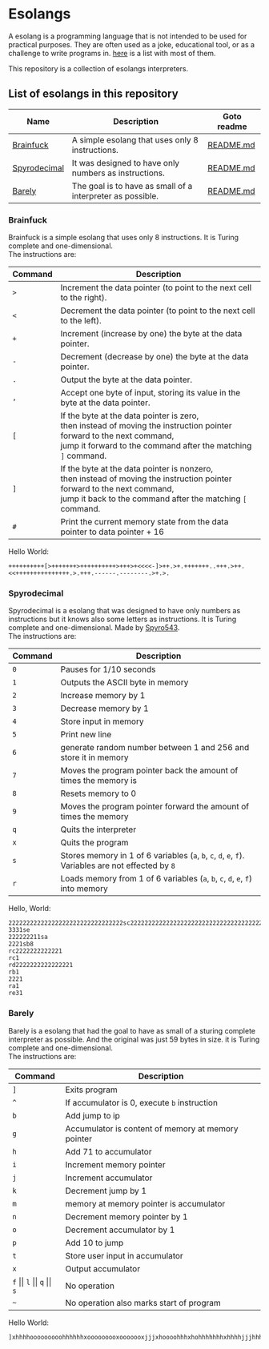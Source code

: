 <!-- Disable markdown lint warnings -->
<!-- markdownlint-disable MD033 -->

# Esolangs

A esolang is a programming language that is not intended to be used for practical purposes. They are often used as a joke, educational tool, or as a challenge to write programs in. [here](https://esolangs.org/wiki/Language_list) is a list with most of them.

This repository is a collection of esolangs interpreters.

## List of esolangs in this repository

| Name                                                   | Description                                                | Goto readme                |
| ------------------------------------------------------ | ---------------------------------------------------------- | -------------------------- |
| [Brainfuck](https://esolangs.org/wiki/Brainfuck)       | A simple esolang that uses only 8 instructions.            | [README.md](#brainfuck)    |
| [Spyrodecimal](https://esolangs.org/wiki/Spyrodecimal) | It was designed to have only numbers as instructions.      | [README.md](#spyrodecimal) |
| [Barely](https://esolangs.org/wiki/Barely)             | The goal is to have as small of a interpreter as possible. | [README.md](#barely)       |

### Brainfuck

Brainfuck is a simple esolang that uses only 8 instructions. It is Turing complete and one-dimensional.
<br>
The instructions are:

| Command | Description                                                                                                                                                                                   |
| ------- | --------------------------------------------------------------------------------------------------------------------------------------------------------------------------------------------- |
| `>`     | Increment the data pointer (to point to the next cell to the right).                                                                                                                          |
| `<`     | Decrement the data pointer (to point to the next cell to the left).                                                                                                                           |
| `+`     | Increment (increase by one) the byte at the data pointer.                                                                                                                                     |
| `-`     | Decrement (decrease by one) the byte at the data pointer.                                                                                                                                     |
| `.`     | Output the byte at the data pointer.                                                                                                                                                          |
| `,`     | Accept one byte of input, storing its value in the byte at the data pointer.                                                                                                                  |
| `[`     | If the byte at the data pointer is zero, <br> then instead of moving the instruction pointer forward to the next command, <br> jump it forward to the command after the matching `]` command. |
| `]`     | If the byte at the data pointer is nonzero, <br> then instead of moving the instruction pointer forward to the next command, <br> jump it back to the command after the matching `[` command. |
| `#`     | Print the current memory state from the data pointer to data pointer + 16                                                                                                                     |

Hello World:

```brainfuck
++++++++++[>+++++++>++++++++++>+++>+<<<<-]>++.>+.+++++++..+++.>++.<<+++++++++++++++.>.+++.------.--------.>+.>.
```

### Spyrodecimal

Spyrodecimal is a esolang that was designed to have only numbers as instructions but it knows also some letters as instructions. It is Turing complete and one-dimensional. Made by [Spyro543](https://www.cemetech.net/forum/viewtopic.php?t=7250).
<br>
The instructions are:

| Command | Description                                                                                              |
| ------- | -------------------------------------------------------------------------------------------------------- |
| `0`     | Pauses for 1/10 seconds                                                                                  |
| `1`     | Outputs the ASCII byte in memory                                                                         |
| `2`     | Increase memory by 1                                                                                     |
| `3`     | Decrease memory by 1                                                                                     |
| `4`     | Store input in memory                                                                                    |
| `5`     | Print new line                                                                                           |
| `6`     | generate random number between 1 and 256 and store it in memory                                          |
| `7`     | Moves the program pointer back the amount of times the memory is                                         |
| `8`     | Resets memory to 0                                                                                       |
| `9`     | Moves the program pointer forward the amount of times the memory                                         |
| `q`     | Quits the interpreter                                                                                    |
| `x`     | Quits the program                                                                                        |
| `s`     | Stores memory in 1 of 6 variables (`a`, `b`, `c`, `d`, `e`, `f`). <br> Variables are not effected by `8` |
| `r`     | Loads memory from 1 of 6 variables (`a`, `b`, `c`, `d`, `e`, `f`) into memory                            |

Hello, World:

```spyrodecimal
22222222222222222222222222222222sc22222222222222222222222222222222222222221sd
3331se
222222211sa
2221sb8
rc2222222222221
rc1
rd2222222222222221
rb1
2221
ra1
re31
```

### Barely

Barely is a esolang that had the goal to have as small of a sturing complete interpreter as possible. And the original was just 59 bytes in size. it is Turing complete and one-dimensional.
<br>
The instructions are:

| Command                        | Description                                        |
| ------------------------------ | -------------------------------------------------- |
| `]`                            | Exits program                                      |
| `^`                            | If accumulator is 0, execute `b` instruction       |
| `b`                            | Add jump to ip                                     |
| `g`                            | Accumulator is content of memory at memory pointer |
| `h`                            | Add 71 to accumulator                              |
| `i`                            | Increment memory pointer                           |
| `j`                            | Increment accumulator                              |
| `k`                            | Decrement jump by 1                                |
| `m`                            | memory at memory pointer is accumulator            |
| `n`                            | Decrement memory pointer by 1                      |
| `o`                            | Decrement accumulator by 1                         |
| `p`                            | Add 10 to jump                                     |
| `t`                            | Store user input in accumulator                    |
| `x`                            | Output accumulator                                 |
| `f` \|\| `l` \|\| `q` \|\| `s` | No operation                                       |
| `~`                            | No operation also marks start of program           |

Hello World:

```barely
]xhhhhooooooooohhhhhhxooooooooxooooooxjjjxhoooohhhxhohhhhhhhxhhhhjjjhhhxhhhhooooooooohhhhhhxjjjxxjjjjjjjxjhhhhxjhhhhhhhhjjjhh~
```
